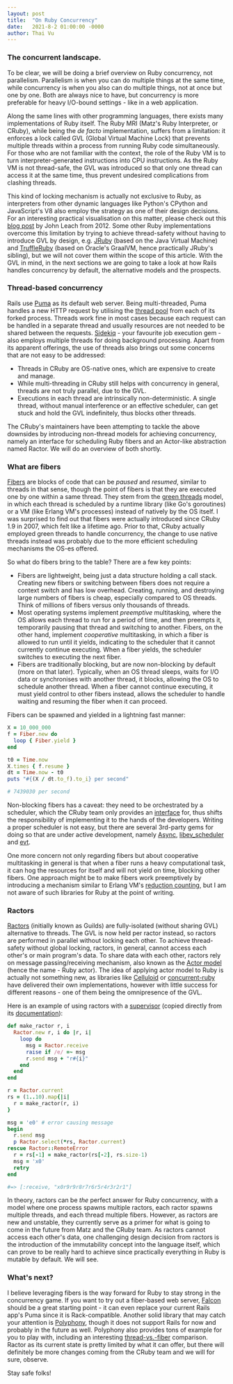 ```yaml
---
layout: post
title:  "On Ruby Concurrency"
date:   2021-8-2 01:00:00 -0000
author: Thai Vu
---
```

### The concurrent landscape.

To be clear, we will be doing a brief overview on Ruby concurrency, not parallelism.
Parallelism is when you can do multiple things at the same time,
while concurrency is when you also can do multiple things,
not at once but one by one. Both are always nice to have,
but concurrency is more preferable for heavy I/O-bound settings - like in a web application.

Along the same lines with other programming languages, there exists many implementations of Ruby itself. 
The Ruby MRI (Matz's Ruby Interpreter, or CRuby), while being the _de facto_ implementation,
suffers from a limitation: it enforces a lock called GVL (Global Virtual Machine Lock) that prevents
multiple threads within a process from running Ruby code simultaneously. For those who are not familiar with the context,
the role of the Ruby VM is to turn interpreter-generated instructions into CPU instructions.
As the Ruby VM is not thread-safe, the GVL was introduced so that only one thread can access it at the
same time, thus prevent undesired complications from clashing threads.

This kind of locking mechanism is actually
not exclusive to Ruby, as interpreters from other dynamic languages like Python's CPython and JavaScript's V8
also employ the strategy as one of their design decisions.
For an interesting practical visualisation on this matter, please check out this
[blog post](https://johnleach.co.uk/posts/2012/10/15/visualising-the-ruby-global-vm-lock) by
John Leach from 2012. Some other Ruby implementations
overcome this limitation by trying to achieve thread-safety without having to introduce GVL by design,
e.g. [JRuby](https://github.com/jruby/jruby) (based on the Java Virtual Machine)
and [TruffleRuby](https://github.com/oracle/truffleruby) (based on Oracle's GraalVM, hence practically
JRuby's sibling), but we will not cover them within the scope of this article. With the GVL in mind,
in the next sections we are going to take a look at how Rails handles concurrency by default, the alternative
models and the prospects.

### Thread-based concurrency
Rails use [Puma](https://github.com/puma/puma) as its default web server. Being multi-threaded, Puma handles
a new HTTP request by utilising the [thread pool](https://en.wikipedia.org/wiki/Thread_pool) from each of its forked process.
Threads work fine in most cases because each request can be handled
in a separate thread and usually resources are not needed to be shared between the requests.
[Sidekiq](https://github.com/mperham/sidekiq) - your favourite job execution gem -
also employs multiple threads for doing background processing.
Apart from its apparent offerings, the use of threads also brings out some concerns that are not easy to be addressed:
- Threads in CRuby are OS-native ones, which are expensive to create and manage.
- While multi-threading in CRuby still helps with concurrency in general, threads are not truly parallel, due to the GVL. 
- Executions in each thread are intrinsically non-deterministic. A single thread, without manual
interference or an effective scheduler, can get stuck and hold the GVL indefinitely, thus blocks other threads.

The CRuby's maintainers have been attempting to tackle the above downsides by introducing non-thread models
for achieving concurrency, namely an interface for scheduling Ruby fibers and an Actor-like abstraction named Ractor.
We will do an overview of both shortly.

### What are fibers
[Fibers](https://ruby-doc.org/core-3.0.2/Fiber.html) are blocks of code that can be _paused_ and _resumed_,
similar to threads in that sense, though the point of fibers is that they are executed one by one within a same thread.
They stem from the [green threads](https://en.wikipedia.org/wiki/Green_threads)
model, in which each thread is scheduled by a runtime library (like Go's goroutines) or a VM (like Erlang VM's
processes) instead of natively by the OS itself. 
I was surprised to find out that fibers were actually introduced since CRuby 1.9 in 2007, which
felt like a lifetime ago.
Prior to that, CRuby actually employed green threads to handle concurrency, the change to use native threads
instead was probably due to the more efficient scheduling mechanisms the OS-es offered.

So what do fibers bring to the table? There are a few key points:
- Fibers are lightweight, being just a data structure holding a call stack.
Creating new fibers or switching between fibers does not require a context switch and has low overhead.
Creating, running, and destroying large numbers of fibers is cheap, especially compared to OS threads.
Think of millions of fibers versus only thousands of threads.
- Most operating systems implement _preemptive_ multitasking,
where the OS allows each thread to run for a period of time,
and then preempts it, temporarily pausing that thread and switching to another.
Fibers, on the other hand, implement _cooperative_ multitasking,
in which a fiber is allowed to run until it yields,
indicating to the scheduler that it cannot currently continue executing.
When a fiber yields, the scheduler switches to executing the next fiber.
- Fibers are traditionally blocking, but are now non-blocking by default (more on that later).
Typically, when an OS thread sleeps, waits for I/O data or synchronises with another thread, it blocks,
allowing the OS to schedule another thread.
When a fiber cannot continue executing, it must yield control to other fibers instead, allows
the scheduler to handle waiting and resuming the fiber when it can proceed.

Fibers can be spawned and yielded in a lightning fast manner:
```ruby
X = 10_000_000
f = Fiber.new do
  loop { Fiber.yield }
end

t0 = Time.now
X.times { f.resume }
dt = Time.now - t0
puts "#{(X / dt.to_f).to_i} per second"

# 7439030 per second
```

Non-blocking fibers has a caveat: they need to be orchestrated by a scheduler, which the CRuby team only provides an
[interface](https://ruby-doc.org/core-3.0.2/Fiber/SchedulerInterface.html)
for, thus shifts the responsibility of implementing it to the hands of the developers.
Writing a proper scheduler is not easy, but there are several 3rd-party gems for doing so that are
under active development, namely
[Async](https://github.com/socketry/async/blob/main/lib/async/scheduler.rb),
[libev_scheduler](https://github.com/digital-fabric/libev_scheduler) and
[evt](https://github.com/dsh0416/evt).

One more concern
not only regarding fibers but about cooperative multitasking in general is that when a fiber
runs a heavy computational task, it can hog the resources for itself and will not yield on time,
blocking other fibers. One approach might be to make fibers work preemptively by introducing
a mechanism similar to Erlang VM's [reduction counting](http://erlang.org/pipermail/erlang-questions/2001-April/003132.html),
but I am not aware of such libraries for Ruby at the point of writing.

### Ractors
[Ractors](https://ruby-doc.org/core-3.0.2/Ractor.html)
(initially known as Guilds) are fully-isolated (without sharing GVL) alternative to threads.
The GVL is now held per ractor instead, so ractors are performed in parallel without locking each other.
To achieve thread-safety without global locking, ractors, in general, cannot access each other's or main program's data.
To share data with each other, ractors rely on message passing/receiving mechanism,
also known as the [Actor model](https://en.wikipedia.org/wiki/Actor_model) (hence the name - Ruby actor).
The idea of applying actor model to Ruby is actually not something new, as libraries like 
[Celluloid](https://github.com/celluloid/celluloid) or
[concurrent-ruby](http://ruby-concurrency.github.io/concurrent-ruby/master/Concurrent/Actor.html)
have delivered their own implementations, however with little success for different reasons -
one of them being the omnipresence of the GVL.

Here is an example of using ractors with a [supervisor](https://doc.akka.io/docs/akka/2.5.32/general/supervision.html)
(copied directly from its
[documentation](https://github.com/ruby/ruby/blob/master/doc/ractor.md)):
```ruby
def make_ractor r, i
  Ractor.new r, i do |r, i|
    loop do
      msg = Ractor.receive
      raise if /e/ =~ msg
      r.send msg + "r#{i}"
    end
  end
end

r = Ractor.current
rs = (1..10).map{|i|
  r = make_ractor(r, i)
}

msg = 'e0' # error causing message
begin
  r.send msg
  p Ractor.select(*rs, Ractor.current)
rescue Ractor::RemoteError
  r = rs[-1] = make_ractor(rs[-2], rs.size-1)
  msg = 'x0'
  retry
end

#=> [:receive, "x0r9r9r8r7r6r5r4r3r2r1"]
```

In theory, ractors can be _the_ perfect answer for Ruby concurrency, with a model where one process spawns multiple
ractors, each ractor spawns multiple threads, and each thread multiple fibers.
However, as ractors are new and unstable, they currently serve as a primer for what is going
to come in the future from Matz and the CRuby team.
As ractors cannot access each other's data, one challenging design decision from ractors 
is the introduction of the immutability concept into the
language itself, which can prove to be really hard to achieve since practically
everything in Ruby is mutable by default. We will see.

### What's next?
I believe leveraging fibers is the way forward for Ruby to stay strong in the concurrency game.
If you want to try out a fiber-based web server, [Falcon](https://github.com/socketry/falcon)
should be a great starting point - it can even replace your current Rails app's Puma
since it is Rack-compatible. Another solid library that may catch your attention is
[Polyphony](https://github.com/digital-fabric/polyphony),
though it does not support Rails for now and probably in the future as well.
Polyphony also provides tons of example for you to play with, including an interesting
[thread-vs.-fiber](https://github.com/digital-fabric/polyphony/blob/master/examples/performance/thread-vs-fiber/compare.rb)
comparison.
Ractor as its current state is pretty limited by what it can offer, but there will definitely be
more changes coming from the CRuby team and we will for sure, observe.

Stay safe folks!
